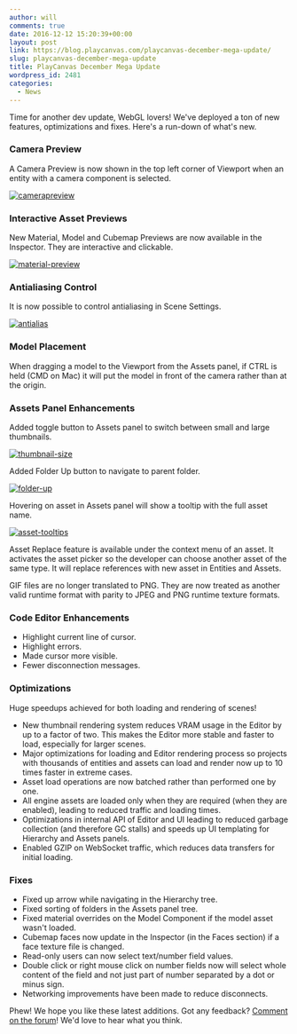 ```yaml
---
author: will
comments: true
date: 2016-12-12 15:20:39+00:00
layout: post
link: https://blog.playcanvas.com/playcanvas-december-mega-update/
slug: playcanvas-december-mega-update
title: PlayCanvas December Mega Update
wordpress_id: 2481
categories:
  - News
---
```


Time for another dev update, WebGL lovers! We've deployed a ton of new features, optimizations and fixes. Here's a run-down of what's new.

### Camera Preview

A Camera Preview is now shown in the top left corner of Viewport when an entity with a camera component is selected.

[![camerapreview](https://blog.playcanvas.com/wp-content/uploads/2016/12/camerapreview.gif)](https://blog.playcanvas.com/wp-content/uploads/2016/12/camerapreview.gif)

### Interactive Asset Previews

New Material, Model and Cubemap Previews are now available in the Inspector. They are interactive and clickable.

[![material-preview](https://blog.playcanvas.com/wp-content/uploads/2016/12/material-preview.gif)](https://blog.playcanvas.com/wp-content/uploads/2016/12/material-preview.gif)

###

### Antialiasing Control

It is now possible to control antialiasing in Scene Settings.

[![antialias](https://blog.playcanvas.com/wp-content/uploads/2016/12/antialias.png)](https://blog.playcanvas.com/wp-content/uploads/2016/12/antialias.png)

### Model Placement

When dragging a model to the Viewport from the Assets panel, if CTRL is held (CMD on Mac) it will put the model in front of the camera rather than at the origin.

### Assets Panel Enhancements

Added toggle button to Assets panel to switch between small and large thumbnails.

[![thumbnail-size](https://blog.playcanvas.com/wp-content/uploads/2016/12/thumbnail-size.gif)](https://blog.playcanvas.com/wp-content/uploads/2016/12/thumbnail-size.gif)

Added Folder Up button to navigate to parent folder.

[![folder-up](https://blog.playcanvas.com/wp-content/uploads/2016/12/folder-up.gif)](https://blog.playcanvas.com/wp-content/uploads/2016/12/folder-up.gif)

Hovering on asset in Assets panel will show a tooltip with the full asset name.

[![asset-tooltips](https://blog.playcanvas.com/wp-content/uploads/2016/12/asset-tooltips.gif)](https://blog.playcanvas.com/wp-content/uploads/2016/12/asset-tooltips.gif)

Asset Replace feature is available under the context menu of an asset. It activates the asset picker so the developer can choose another asset of the same type. It will replace references with new asset in Entities and Assets.

GIF files are no longer translated to PNG. They are now treated as another valid runtime format with parity to JPEG and PNG runtime texture formats.

### Code Editor Enhancements

- Highlight current line of cursor.
- Highlight errors.
- Made cursor more visible.
- Fewer disconnection messages.

### Optimizations

Huge speedups achieved for both loading and rendering of scenes!

- New thumbnail rendering system reduces VRAM usage in the Editor by up to a factor of two. This makes the Editor more stable and faster to load, especially for larger scenes.
- Major optimizations for loading and Editor rendering process so projects with thousands of entities and assets can load and render now up to 10 times faster in extreme cases.
- Asset load operations are now batched rather than performed one by one.
- All engine assets are loaded only when they are required (when they are enabled), leading to reduced traffic and loading times.
- Optimizations in internal API of Editor and UI leading to reduced garbage collection (and therefore GC stalls) and speeds up UI templating for Hierarchy and Assets panels.
- Enabled GZIP on WebSocket traffic, which reduces data transfers for initial loading.

### Fixes

- Fixed up arrow while navigating in the Hierarchy tree.
- Fixed sorting of folders in the Assets panel tree.
- Fixed material overrides on the Model Component if the model asset wasn't loaded.
- Cubemap faces now update in the Inspector (in the Faces section) if a face texture file is changed.
- Read-only users can now select text/number field values.
- Double click or right mouse click on number fields now will select whole content of the field and not just part of number separated by a dot or minus sign.
- Networking improvements have been made to reduce disconnects.

Phew! We hope you like these latest additions. Got any feedback? [Comment on the forum](https://forum.playcanvas.com/t/playcanvas-december-mega-update/2983)! We'd love to hear what you think.
